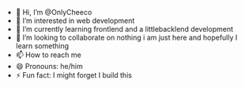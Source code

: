 - 👋 Hi, I’m @OnlyCheeco
- 👀 I’m interested in web development 
- 🌱 I’m currently learning frontlend and a littlebacklend development
- 💞️ I’m looking to collaborate on nothing i am just here and hopefully I learn something 
- 📫 How to reach me 
- 😄 Pronouns: he/him
- ⚡ Fun fact: I might forget I build this

<!---
OnlyCheeco/OnlyCheeco is a ✨ special ✨ repository because its `README.md` (this file) appears on your GitHub profile.
You can click the Preview link to take a look at your changes.
--->

